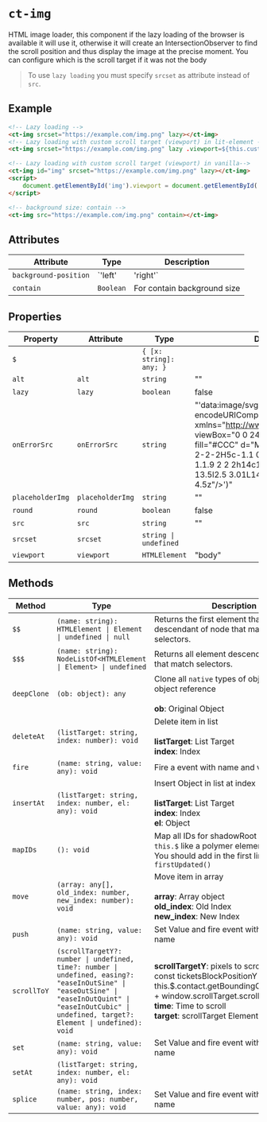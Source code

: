 # `ct-img`

HTML image loader, this component if the lazy loading of the browser is available it will use it, otherwise it will create an IntersectionObserver to find the scroll position and thus display the image at the precise moment.
You can configure which is the scroll target if it was not the body

> To use `lazy loading` you must specify `srcset` as attribute instead of `src`.

## Example

```html
<!-- Lazy loading -->
<ct-img srcset="https://example.com/img.png" lazy></ct-img>
<!-- Lazy loading with custom scroll target (viewport) in lit-element -->
<ct-img srcset="https://example.com/img.png" lazy .viewport=${this.customEleent}></ct-img>

<!-- Lazy loading with custom scroll target (viewport) in vanilla-->
<ct-img id="img" srcset="https://example.com/img.png" lazy></ct-img>
<script>
    document.getElementById('img').viewport = document.getElementById('scrollTarget');
</script>

<!-- background size: contain -->
<ct-img src="https://example.com/img.png" contain></ct-img>
```
## Attributes

| Attribute             | Type              | Description                 |
|-----------------------|-------------------|-----------------------------|
| `background-position` | `'left'|'right'` | Position of Backgroud       |
| `contain`             | `Boolean`         | For contain background size |

## Properties

| Property         | Attribute        | Type                    | Default                                          |
|------------------|------------------|-------------------------|--------------------------------------------------|
| `$`              |                  | `{ [x: string]: any; }` |                                                  |
| `alt`            | `alt`            | `string`                | ""                                               |
| `lazy`           | `lazy`           | `boolean`               | false                                            |
| `onErrorSrc`     | `onErrorSrc`     | `string`                | "'data:image/svg+xml,' + encodeURIComponent('<svg xmlns=\"http://www.w3.org/2000/svg\" viewBox=\"0 0 24 24\"><path fill=\"#CCC\" d=\"M21 19V5c0-1.1-.9-2-2-2H5c-1.1 0-2 .9-2 2v14c0 1.1.9 2 2 2h14c1.1 0 2-.9 2-2zM8.5 13.5l2.5 3.01L14.5 12l4.5 6H5l3.5-4.5z\"/></svg>')" |
| `placeholderImg` | `placeholderImg` | `string`                | ""                                               |
| `round`          | `round`          | `boolean`               | false                                            |
| `src`            | `src`            | `string`                | ""                                               |
| `srcset`         | `srcset`         | `string \| undefined`   |                                                  |
| `viewport`       | `viewport`       | `HTMLElement`           | "body"                                           |

## Methods

| Method      | Type                                             | Description                                      |
|-------------|--------------------------------------------------|--------------------------------------------------|
| `$$`        | `(name: string): HTMLElement \| Element \| undefined \| null` | Returns the first element that is a descendant of node that matches selectors. |
| `$$$`       | `(name: string): NodeListOf<HTMLElement \| Element> \| undefined` | Returns all element descendants of node that match selectors. |
| `deepClone` | `(ob: object): any`                              | Clone all `native` types of object in a new object reference<br /><br />**ob**: Original Object |
| `deleteAt`  | `(listTarget: string, index: number): void`      | Delete item in list<br /><br />**listTarget**: List Target<br />**index**: Index |
| `fire`      | `(name: string, value: any): void`               | Fire a event with name and value                 |
| `insertAt`  | `(listTarget: string, index: number, el: any): void` | Insert Object in list at index<br /><br />**listTarget**: List Target<br />**index**: Index<br />**el**: Object |
| `mapIDs`    | `(): void`                                       | Map all IDs for shadowRoot and save in `this.$` like a polymer element.<br />You should add in the first line of `firstUpdated()` |
| `move`      | `(array: any[], old_index: number, new_index: number): void` | Move item in array<br /><br />**array**: Array object<br />**old_index**: Old Index<br />**new_index**: New Index |
| `push`      | `(name: string, value: any): void`               | Set Value and fire event with the same name      |
| `scrollToY` | `(scrollTargetY?: number \| undefined, time?: number \| undefined, easing?: "easeInOutSine" \| "easeOutSine" \| "easeInOutQuint" \| "easeInOutCubic" \| undefined, target?: Element \| undefined): void` | **scrollTargetY**: pixels to scroll. Ej:<br />const ticketsBlockPositionY = this.$.contact.getBoundingClientRect().top + window.scrollTarget.scrollTop;<br />**time**: Time to scroll<br />**target**: scrollTarget Element |
| `set`       | `(name: string, value: any): void`               | Set Value and fire event with the same name      |
| `setAt`     | `(listTarget: string, index: number, el: any): void` |                                                  |
| `splice`    | `(name: string, index: number, pos: number, value: any): void` | Set Value and fire event with the same name      |
